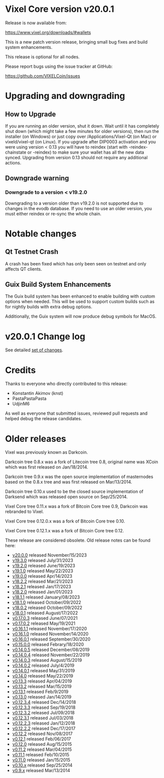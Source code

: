 # Vixel Core version v20.0.1

Release is now available from:

  <https://www.vixel.org/downloads/#wallets>

This is a new patch version release, bringing small bug fixes and build system enhancements.

This release is optional for all nodes.

Please report bugs using the issue tracker at GitHub:

  <https://github.com/VIXELCoin/issues>


# Upgrading and downgrading

## How to Upgrade

If you are running an older version, shut it down. Wait until it has completely
shut down (which might take a few minutes for older versions), then run the
installer (on Windows) or just copy over /Applications/Vixel-Qt (on Mac) or
vixeld/vixel-qt (on Linux). If you upgrade after DIP0003 activation and you were
using version < 0.13 you will have to reindex (start with -reindex-chainstate
or -reindex) to make sure your wallet has all the new data synced. Upgrading
from version 0.13 should not require any additional actions.

## Downgrade warning

### Downgrade to a version < v19.2.0

Downgrading to a version older than v19.2.0 is not supported due to changes
in the evodb database. If you need to use an older version, you must either
reindex or re-sync the whole chain.

# Notable changes

## Qt Testnet Crash

A crash has been fixed which has only been seen on testnet and only affects QT clients. 

## Guix Build System Enhancements
The Guix build system has been enhanced to enable building with custom options when needed.
This will be used to support custom builds such as for nightly builds with extra debug options.

Additionally, the Guix system will now produce debug symbols for MacOS. 

# v20.0.1 Change log

See detailed [set of changes][set-of-changes].

# Credits

Thanks to everyone who directly contributed to this release:

- Konstantin Akimov (knst)
- PastaPastaPasta
- UdjinM6

As well as everyone that submitted issues, reviewed pull requests and helped
debug the release candidates.

# Older releases

Vixel was previously known as Darkcoin.

Darkcoin tree 0.8.x was a fork of Litecoin tree 0.8, original name was XCoin
which was first released on Jan/18/2014.

Darkcoin tree 0.9.x was the open source implementation of masternodes based on
the 0.8.x tree and was first released on Mar/13/2014.

Darkcoin tree 0.10.x used to be the closed source implementation of Darksend
which was released open source on Sep/25/2014.

Vixel Core tree 0.11.x was a fork of Bitcoin Core tree 0.9,
Darkcoin was rebranded to Vixel.

Vixel Core tree 0.12.0.x was a fork of Bitcoin Core tree 0.10.

Vixel Core tree 0.12.1.x was a fork of Bitcoin Core tree 0.12.

These release are considered obsolete. Old release notes can be found here:

- [v20.0.0](https://github.com/VIXELCoin/blob/master/doc/release-notes/vixel/release-notes-20.0.0.md) released November/15/2023
- [v19.3.0](https://github.com/VIXELCoin/blob/master/doc/release-notes/vixel/release-notes-19.3.0.md) released July/31/2023
- [v19.2.0](https://github.com/VIXELCoin/blob/master/doc/release-notes/vixel/release-notes-19.2.0.md) released June/19/2023
- [v19.1.0](https://github.com/VIXELCoin/blob/master/doc/release-notes/vixel/release-notes-19.1.0.md) released May/22/2023
- [v19.0.0](https://github.com/VIXELCoin/blob/master/doc/release-notes/vixel/release-notes-19.0.0.md) released Apr/14/2023
- [v18.2.2](https://github.com/VIXELCoin/blob/master/doc/release-notes/vixel/release-notes-18.2.2.md) released Mar/21/2023
- [v18.2.1](https://github.com/VIXELCoin/blob/master/doc/release-notes/vixel/release-notes-18.2.1.md) released Jan/17/2023
- [v18.2.0](https://github.com/VIXELCoin/blob/master/doc/release-notes/vixel/release-notes-18.2.0.md) released Jan/01/2023
- [v18.1.1](https://github.com/VIXELCoin/blob/master/doc/release-notes/vixel/release-notes-18.1.1.md) released January/08/2023
- [v18.1.0](https://github.com/VIXELCoin/blob/master/doc/release-notes/vixel/release-notes-18.1.0.md) released October/09/2022
- [v18.0.2](https://github.com/VIXELCoin/blob/master/doc/release-notes/vixel/release-notes-18.0.2.md) released October/09/2022
- [v18.0.1](https://github.com/VIXELCoin/blob/master/doc/release-notes/vixel/release-notes-18.0.1.md) released August/17/2022
- [v0.17.0.3](https://github.com/VIXELCoin/blob/master/doc/release-notes/vixel/release-notes-0.17.0.3.md) released June/07/2021
- [v0.17.0.2](https://github.com/VIXELCoin/blob/master/doc/release-notes/vixel/release-notes-0.17.0.2.md) released May/19/2021
- [v0.16.1.1](https://github.com/VIXELCoin/blob/master/doc/release-notes/vixel/release-notes-0.16.1.1.md) released November/17/2020
- [v0.16.1.0](https://github.com/VIXELCoin/blob/master/doc/release-notes/vixel/release-notes-0.16.1.0.md) released November/14/2020
- [v0.16.0.1](https://github.com/VIXELCoin/blob/master/doc/release-notes/vixel/release-notes-0.16.0.1.md) released September/30/2020
- [v0.15.0.0](https://github.com/VIXELCoin/blob/master/doc/release-notes/vixel/release-notes-0.15.0.0.md) released Febrary/18/2020
- [v0.14.0.5](https://github.com/VIXELCoin/blob/master/doc/release-notes/vixel/release-notes-0.14.0.5.md) released December/08/2019
- [v0.14.0.4](https://github.com/VIXELCoin/blob/master/doc/release-notes/vixel/release-notes-0.14.0.4.md) released November/22/2019
- [v0.14.0.3](https://github.com/VIXELCoin/blob/master/doc/release-notes/vixel/release-notes-0.14.0.3.md) released August/15/2019
- [v0.14.0.2](https://github.com/VIXELCoin/blob/master/doc/release-notes/vixel/release-notes-0.14.0.2.md) released July/4/2019
- [v0.14.0.1](https://github.com/VIXELCoin/blob/master/doc/release-notes/vixel/release-notes-0.14.0.1.md) released May/31/2019
- [v0.14.0](https://github.com/VIXELCoin/blob/master/doc/release-notes/vixel/release-notes-0.14.0.md) released May/22/2019
- [v0.13.3](https://github.com/VIXELCoin/blob/master/doc/release-notes/vixel/release-notes-0.13.3.md) released Apr/04/2019
- [v0.13.2](https://github.com/VIXELCoin/blob/master/doc/release-notes/vixel/release-notes-0.13.2.md) released Mar/15/2019
- [v0.13.1](https://github.com/VIXELCoin/blob/master/doc/release-notes/vixel/release-notes-0.13.1.md) released Feb/9/2019
- [v0.13.0](https://github.com/VIXELCoin/blob/master/doc/release-notes/vixel/release-notes-0.13.0.md) released Jan/14/2019
- [v0.12.3.4](https://github.com/VIXELCoin/blob/master/doc/release-notes/vixel/release-notes-0.12.3.4.md) released Dec/14/2018
- [v0.12.3.3](https://github.com/VIXELCoin/blob/master/doc/release-notes/vixel/release-notes-0.12.3.3.md) released Sep/19/2018
- [v0.12.3.2](https://github.com/VIXELCoin/blob/master/doc/release-notes/vixel/release-notes-0.12.3.2.md) released Jul/09/2018
- [v0.12.3.1](https://github.com/VIXELCoin/blob/master/doc/release-notes/vixel/release-notes-0.12.3.1.md) released Jul/03/2018
- [v0.12.2.3](https://github.com/VIXELCoin/blob/master/doc/release-notes/vixel/release-notes-0.12.2.3.md) released Jan/12/2018
- [v0.12.2.2](https://github.com/VIXELCoin/blob/master/doc/release-notes/vixel/release-notes-0.12.2.2.md) released Dec/17/2017
- [v0.12.2](https://github.com/VIXELCoin/blob/master/doc/release-notes/vixel/release-notes-0.12.2.md) released Nov/08/2017
- [v0.12.1](https://github.com/VIXELCoin/blob/master/doc/release-notes/vixel/release-notes-0.12.1.md) released Feb/06/2017
- [v0.12.0](https://github.com/VIXELCoin/blob/master/doc/release-notes/vixel/release-notes-0.12.0.md) released Aug/15/2015
- [v0.11.2](https://github.com/VIXELCoin/blob/master/doc/release-notes/vixel/release-notes-0.11.2.md) released Mar/04/2015
- [v0.11.1](https://github.com/VIXELCoin/blob/master/doc/release-notes/vixel/release-notes-0.11.1.md) released Feb/10/2015
- [v0.11.0](https://github.com/VIXELCoin/blob/master/doc/release-notes/vixel/release-notes-0.11.0.md) released Jan/15/2015
- [v0.10.x](https://github.com/VIXELCoin/blob/master/doc/release-notes/vixel/release-notes-0.10.0.md) released Sep/25/2014
- [v0.9.x](https://github.com/VIXELCoin/blob/master/doc/release-notes/vixel/release-notes-0.9.0.md) released Mar/13/2014

[set-of-changes]: https://github.com/VIXELCoin/compare/v20.0.0...vixelpay:v20.0.1
